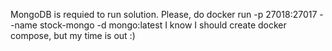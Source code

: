 MongoDB is requied to run solution.
Please, do docker run -p 27018:27017 --name stock-mongo -d mongo:latest
I know I should create docker compose, but my time is out :)
